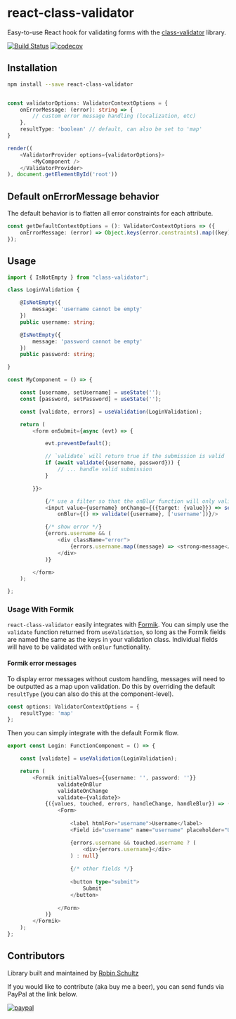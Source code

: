 # react-class-validator
Easy-to-use React hook for validating forms with the [class-validator](https://github.com/typestack/class-validator) library.

[![Build Status](https://travis-ci.org/anigenero/react-class-validator.svg?branch=master)](https://travis-ci.org/anigenero/react-class-validator)
[![codecov](https://codecov.io/gh/anigenero/react-class-validator/branch/master/graph/badge.svg)](https://codecov.io/gh/anigenero/react-class-validator)

## Installation

```bash
npm install --save react-class-validator
```

```typescript jsx

const validatorOptions: ValidatorContextOptions = {
    onErrorMessage: (error): string => {
        // custom error message handling (localization, etc)
    },
    resultType: 'boolean' // default, can also be set to 'map'
}

render((
    <ValidatorProvider options={validatorOptions}>
        <MyComponent />
    </ValidatorProvider>
), document.getElementById('root'))
```

## Default onErrorMessage behavior
The default behavior is to flatten all error constraints for each attribute.
```typescript
const getDefaultContextOptions = (): ValidatorContextOptions => ({
    onErrorMessage: (error) => Object.keys(error.constraints).map((key) => error.constraints[key])
});
```

## Usage

```typescript
import { IsNotEmpty } from "class-validator";

class LoginValidation {

    @IsNotEmpty({
        message: 'username cannot be empty'
    })
    public username: string;

    @IsNotEmpty({
        message: 'password cannot be empty'
    })
    public password: string;

}
```

```typescript jsx
const MyComponent = () => {

    const [username, setUsername] = useState('');
    const [password, setPassword] = useState('');

    const [validate, errors] = useValidation(LoginValidation);

    return (
        <form onSubmit={async (evt) => {

            evt.preventDefault();

            // `validate` will return true if the submission is valid
            if (await validate({username, password})) {
                // ... handle valid submission
            }

        }}>

            {/* use a filter so that the onBlur function will only validate username */}
            <input value={username} onChange={({target: {value}}) => setUsername(value)}
                onBlur={() => validate({username}, ['username'])}/>

            {/* show error */}
            {errors.username && (
                <div className="error">
                    {errors.username.map((message) => <strong>message</strong>)}
                </div>
            )}

        </form>
    );

};

```

### Usage With Formik

`react-class-validator` easily integrates with [Formik](https://formik.org/). You can simply use the `validate` 
function returned from `useValidation`, so long as the Formik fields are named the same as the keys in your validation 
class. Individual fields will have to be validated with `onBlur` functionality.

#### Formik error messages

To display error messages without custom handling, messages will need to be outputted as a map upon validation. 
Do this by overriding the default `resultType` (you can also do this at the component-level).

```typescript
const options: ValidatorContextOptions = {
    resultType: 'map'
};
```

Then you can simply integrate with the default Formik flow.

```typescript jsx
export const Login: FunctionComponent = () => {

    const [validate] = useValidation(LoginValidation);

    return (
        <Formik initialValues={{username: '', password: ''}}
                validateOnBlur
                validateOnChange
                validate={validate}>
            {({values, touched, errors, handleChange, handleBlur}) => (
                <Form>
                    
                    <label htmlFor="username">Username</label>
                    <Field id="username" name="username" placeholder="Username" />

                    {errors.username && touched.username ? (
                        <div>{errors.username}</div>
                    ) : null}
                    
                    {/* other fields */}
                    
                    <button type="submit">
                        Submit
                    </button>
                    
                </Form>
            )}
        </Formik>
    );
};
```

## Contributors
Library built and maintained by [Robin Schultz](http://anigenero.com)

If you would like to contribute (aka buy me a beer), you can send funds via PayPal at the link below.

[![paypal](https://www.paypalobjects.com/en_US/i/btn/btn_donateCC_LG.gif)](https://www.paypal.com/cgi-bin/webscr?cmd=_s-xclick&hosted_button_id=SLT7SZ2XFNEUQ)
